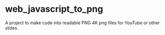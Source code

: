 # web_javascript_to_png
A project to make code into readable PNG 4K png files for YouTube or other slides.
